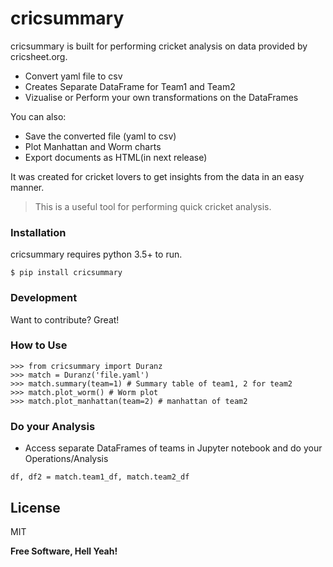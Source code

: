 # cricsummary


cricsummary is built for performing cricket analysis on data provided by cricsheet.org. 

  - Convert yaml file to csv
  - Creates Separate DataFrame for Team1 and Team2 
  - Vizualise or Perform your own transformations on the DataFrames


You can also:
  - Save the converted file (yaml to csv)
  - Plot Manhattan and Worm charts
  - Export documents as HTML(in next release)

It was created for cricket lovers to get insights from the data in an easy manner.

> This is a useful tool for performing quick cricket analysis.

### Installation

cricsummary requires python 3.5+ to run.

```
$ pip install cricsummary
```

### Development

Want to contribute? Great!

### How to Use 
```
>>> from cricsummary import Duranz
>>> match = Duranz('file.yaml')
>>> match.summary(team=1) # Summary table of team1, 2 for team2
>>> match.plot_worm() # Worm plot 
>>> match.plot_manhattan(team=2) # manhattan of team2 
```

### Do your Analysis
 - Access separate DataFrames of teams in Jupyter notebook and do your Operations/Analysis
```
df, df2 = match.team1_df, match.team2_df 
```

License
----

MIT


**Free Software, Hell Yeah!**